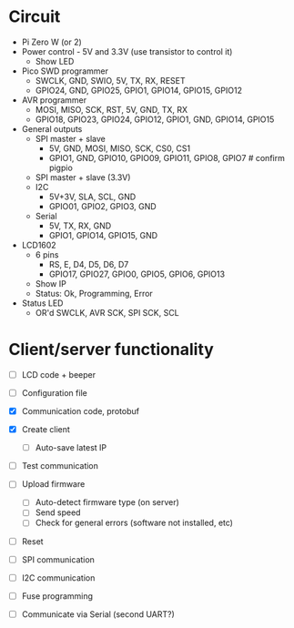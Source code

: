 # Circuit

- Pi Zero W (or 2)
- Power control - 5V and 3.3V (use transistor to control it)
  - Show LED
- Pico SWD programmer
  - SWCLK,  GND, SWIO,   5V,    TX,     RX,     RESET
  - GPIO24, GND, GPIO25, GPIO1, GPIO14, GPIO15, GPIO12
- AVR programmer
  - MOSI,   MISO,   SCK,    RST,    5V,    GND, TX,     RX
  - GPIO18, GPIO23, GPIO24, GPIO12, GPIO1, GND, GPIO14, GPIO15
- General outputs
  - SPI master + slave
    - 5V,    GND, MOSI,   MISO,   SCK,    CS0,   CS1
    - GPIO1, GND, GPIO10, GPIO09, GPIO11, GPIO8, GPIO7    # confirm pigpio
  - SPI master + slave (3.3V)
  - I2C
    - 5V+3V,  SLA,   SCL,   GND
    - GPIO01, GPIO2, GPIO3, GND
  - Serial
    - 5V,    TX,     RX,     GND
    - GPIO1, GPIO14, GPIO15, GND
- LCD1602
  - 6 pins
    - RS,     E,      D4,    D5,    D6,    D7
    - GPIO17, GPIO27, GPIO0, GPIO5, GPIO6, GPIO13
  - Show IP
  - Status: Ok, Programming, Error
- Status LED
  - OR'd SWCLK, AVR SCK, SPI SCK, SCL

# Client/server functionality

- [ ] LCD code + beeper
- [ ] Configuration file
- [x] Communication code, protobuf
- [x] Create client
  - [ ] Auto-save latest IP
- [ ] Test communication
- [ ] Upload firmware
  - [ ] Auto-detect firmware type (on server)
  - [ ] Send speed
  - [ ] Check for general errors (software not installed, etc)
- [ ] Reset
- [ ] SPI communication
- [ ] I2C communication
- [ ] Fuse programming
- [ ] Communicate via Serial (second UART?)


























